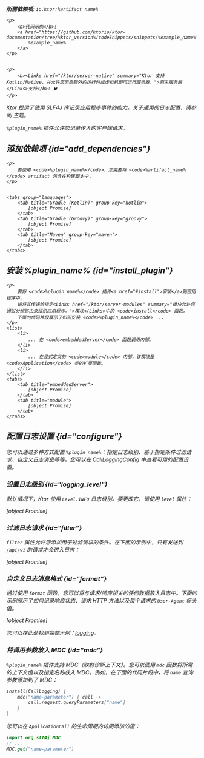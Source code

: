 [//]: # (title: 调用日志)

<show-structure for="chapter" depth="2"/>
<primary-label ref="server-plugin"/>

<var name="plugin_name" value="CallLogging"/>
<var name="package_name" value="io.ktor.server.plugins.calllogging"/>
<var name="artifact_name" value="ktor-server-call-logging"/>

<tldr>
<p>
<b>所需依赖项</b>: <code>io.ktor:%artifact_name%</code>
</p>
<var name="example_name" value="logging"/>

    <p>
        <b>代码示例</b>:
        <a href="https://github.com/ktorio/ktor-documentation/tree/%ktor_version%/codeSnippets/snippets/%example_name%">
            %example_name%
        </a>
    </p>
    

    <p>
        <b><Links href="/ktor/server-native" summary="Ktor 支持 Kotlin/Native，并允许您无需额外的运行时或虚拟机即可运行服务器。">原生服务器</Links>支持</b>: ✖️
    </p>
    
</tldr>

Ktor 提供了使用 [SLF4J](http://www.slf4j.org/) 库记录应用程序事件的能力。关于通用的日志配置，请参阅 [](server-logging.md) 主题。

`%plugin_name%` 插件允许您记录传入的客户端请求。

## 添加依赖项 {id="add_dependencies"}

    <p>
        要使用 <code>%plugin_name%</code>，您需要将 <code>%artifact_name%</code> artifact 包含在构建脚本中：
    </p>
    

    <tabs group="languages">
        <tab title="Gradle (Kotlin)" group-key="kotlin">
            [object Promise]
        </tab>
        <tab title="Gradle (Groovy)" group-key="groovy">
            [object Promise]
        </tab>
        <tab title="Maven" group-key="maven">
            [object Promise]
        </tab>
    </tabs>
    

## 安装 %plugin_name% {id="install_plugin"}

    <p>
        要将 <code>%plugin_name%</code> 插件<a href="#install">安装</a>到应用程序中，
        请将其传递给指定<Links href="/ktor/server-modules" summary="模块允许您通过分组路由来组织应用程序。">模块</Links>中的 <code>install</code> 函数。
        下面的代码片段展示了如何安装 <code>%plugin_name%</code> ...
    </p>
    <list>
        <li>
            ... 在 <code>embeddedServer</code> 函数调用内部。
        </li>
        <li>
            ... 在显式定义的 <code>module</code> 内部，该模块是 <code>Application</code> 类的扩展函数。
        </li>
    </list>
    <tabs>
        <tab title="embeddedServer">
            [object Promise]
        </tab>
        <tab title="module">
            [object Promise]
        </tab>
    </tabs>
    

## 配置日志设置 {id="configure"}

您可以通过多种方式配置 `%plugin_name%`：指定日志级别、基于指定条件过滤请求、自定义日志消息等等。您可以在 [CallLoggingConfig](https://api.ktor.io/ktor-server/ktor-server-plugins/ktor-server-call-logging/io.ktor.server.plugins.calllogging/-call-logging-config/index.html) 中查看可用的配置设置。

### 设置日志级别 {id="logging_level"}

默认情况下，Ktor 使用 `Level.INFO` 日志级别。要更改它，请使用 `level` 属性：

[object Promise]

### 过滤日志请求 {id="filter"}

`filter` 属性允许您添加用于过滤请求的条件。在下面的示例中，只有发送到 `/api/v1` 的请求才会进入日志：

[object Promise]

### 自定义日志消息格式 {id="format"}

通过使用 `format` 函数，您可以将与请求/响应相关的任何数据放入日志中。下面的示例展示了如何记录响应状态、请求 HTTP 方法以及每个请求的 `User-Agent` 标头值。

[object Promise]

您可以在此处找到完整示例：[logging](https://github.com/ktorio/ktor-documentation/tree/%ktor_version%/codeSnippets/snippets/logging)。

### 将调用参数放入 MDC {id="mdc"}

`%plugin_name%` 插件支持 MDC（映射诊断上下文）。您可以使用 `mdc` 函数将所需的上下文值以及指定名称放入 MDC。例如，在下面的代码片段中，将 `name` 查询参数添加到了 MDC：

```kotlin
install(CallLogging) {
    mdc("name-parameter") { call ->
        call.request.queryParameters["name"]
    }
}
```

您可以在 `ApplicationCall` 的生命周期内访问添加的值：

```kotlin
import org.slf4j.MDC
// ...
MDC.get("name-parameter")
```